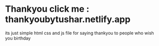 # Thankyou   click me : thankyoubytushar.netlify.app

its just simple html css and js file for saying thankyou to people who wish you birthday
